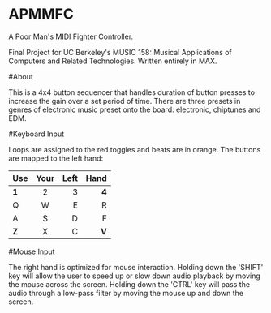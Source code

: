 # APMMFC
A Poor Man's MIDI Fighter Controller. 

Final Project for UC Berkeley's MUSIC 158: Musical Applications of Computers and Related Technologies. Written entirely in MAX.

#About

This is a 4x4 button sequencer that handles duration of button presses to increase the gain over a set period of time. There are three presets in genres of electronic music preset onto the board: electronic, chiptunes and EDM. 

#Keyboard Input

Loops are assigned to the red toggles and beats are in orange. The buttons are mapped to the left hand:

|  Use  | Your  | Left  | Hand  |
| ----- |:-----:| -----:|------:|
| **1**	| 2	    | 3     | **4** |
| Q     | W     |	E   | R     |
| A     | S     |	D   | F     |
| **Z** | X     |	C   | **V** |




#Mouse Input

The right hand is optimized for mouse interaction. Holding down the 'SHIFT' key will allow the user to speed up or slow down audio playback by moving the mouse across the screen.
Holding down the 'CTRL' key will pass the audio through a low-pass filter by moving the mouse up and down the screen.